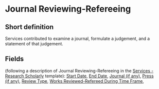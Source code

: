# Journal Reviewing-Refereeing
## Short definition
Services contributed to examine a journal, formulate a judgement, and a statement of that judgement.
## Fields
(following a description of Journal Reviewing-Refereeing in the [Services - Research Scholarly](../Templates/Services%20-%20Research%20Scholarly.md) template):
[Start Date](../Object-Fields/Journal%20Reviewing-Refereeing/Start%20Date.md),
[End Date](../Object-Fields/Journal%20Reviewing-Refereeing/End%20Date.md),
[Journal (if any)](../Object-Fields/Journal%20Reviewing-Refereeing/Journal%20(if%20any).md),
[Press (if any)](../Object-Fields/Journal%20Reviewing-Refereeing/Press%20(if%20any).md),
[Review Type](../Object-Fields/Journal%20Reviewing-Refereeing/Review%20Type.md),
[Works Reviewed-Refereed During Time Frame](../Object-Fields/Journal%20Reviewing-Refereeing/Works%20Reviewed-Refereed%20During%20Time%20Frame.md),

